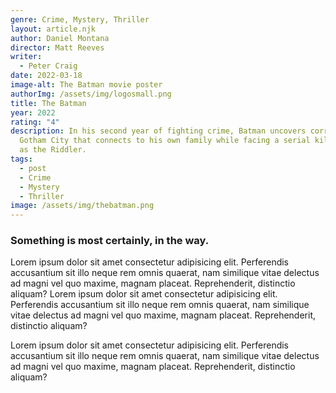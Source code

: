 ```yaml
---
genre: Crime, Mystery, Thriller
layout: article.njk
author: Daniel Montana
director: Matt Reeves
writer:
  - Peter Craig
date: 2022-03-18
image-alt: The Batman movie poster
authorImg: /assets/img/logosmall.png
title: The Batman
year: 2022
rating: "4"
description: In his second year of fighting crime, Batman uncovers corruption in
  Gotham City that connects to his own family while facing a serial killer known
  as the Riddler.
tags:
  - post
  - Crime
  - Mystery
  - Thriller
image: /assets/img/thebatman.png
---
```


### Something is most certainly, in the way.


Lorem ipsum dolor sit amet consectetur adipisicing elit. Perferendis accusantium sit illo neque rem omnis quaerat, nam similique vitae delectus ad magni vel quo maxime, magnam placeat. Reprehenderit, distinctio aliquam? Lorem ipsum dolor sit amet consectetur adipisicing elit. Perferendis accusantium sit illo neque rem omnis quaerat, nam similique vitae delectus ad magni vel quo maxime, magnam placeat. Reprehenderit, distinctio aliquam?

Lorem ipsum dolor sit amet consectetur adipisicing elit. Perferendis accusantium sit illo neque rem omnis quaerat, nam similique vitae delectus ad magni vel quo maxime, magnam placeat. Reprehenderit, distinctio aliquam?